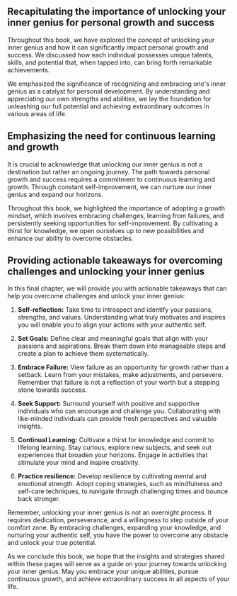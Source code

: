 
Recapitulating the importance of unlocking your inner genius for personal growth and success
--------------------------------------------------------------------------------------------

Throughout this book, we have explored the concept of unlocking your inner genius and how it can significantly impact personal growth and success. We discussed how each individual possesses unique talents, skills, and potential that, when tapped into, can bring forth remarkable achievements.

We emphasized the significance of recognizing and embracing one's inner genius as a catalyst for personal development. By understanding and appreciating our own strengths and abilities, we lay the foundation for unleashing our full potential and achieving extraordinary outcomes in various areas of life.

Emphasizing the need for continuous learning and growth
-------------------------------------------------------

It is crucial to acknowledge that unlocking our inner genius is not a destination but rather an ongoing journey. The path towards personal growth and success requires a commitment to continuous learning and growth. Through constant self-improvement, we can nurture our inner genius and expand our horizons.

Throughout this book, we highlighted the importance of adopting a growth mindset, which involves embracing challenges, learning from failures, and persistently seeking opportunities for self-improvement. By cultivating a thirst for knowledge, we open ourselves up to new possibilities and enhance our ability to overcome obstacles.

Providing actionable takeaways for overcoming challenges and unlocking your inner genius
----------------------------------------------------------------------------------------

In this final chapter, we will provide you with actionable takeaways that can help you overcome challenges and unlock your inner genius:

1. **Self-reflection:** Take time to introspect and identify your passions, strengths, and values. Understanding what truly motivates and inspires you will enable you to align your actions with your authentic self.

2. **Set Goals:** Define clear and meaningful goals that align with your passions and aspirations. Break them down into manageable steps and create a plan to achieve them systematically.

3. **Embrace Failure:** View failure as an opportunity for growth rather than a setback. Learn from your mistakes, make adjustments, and persevere. Remember that failure is not a reflection of your worth but a stepping stone towards success.

4. **Seek Support:** Surround yourself with positive and supportive individuals who can encourage and challenge you. Collaborating with like-minded individuals can provide fresh perspectives and valuable insights.

5. **Continual Learning:** Cultivate a thirst for knowledge and commit to lifelong learning. Stay curious, explore new subjects, and seek out experiences that broaden your horizons. Engage in activities that stimulate your mind and inspire creativity.

6. **Practice resilience:** Develop resilience by cultivating mental and emotional strength. Adopt coping strategies, such as mindfulness and self-care techniques, to navigate through challenging times and bounce back stronger.

Remember, unlocking your inner genius is not an overnight process. It requires dedication, perseverance, and a willingness to step outside of your comfort zone. By embracing challenges, expanding your knowledge, and nurturing your authentic self, you have the power to overcome any obstacle and unlock your true potential.

As we conclude this book, we hope that the insights and strategies shared within these pages will serve as a guide on your journey towards unlocking your inner genius. May you embrace your unique abilities, pursue continuous growth, and achieve extraordinary success in all aspects of your life.